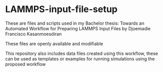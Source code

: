 # LAMMPS-input-file-setup
These are files and scripts used in my Bachelor thesis: Towards an Automated Workflow for Preparing LAMMPS Input Files by Djoemadie Francisco Kasanmoesdiran

These files are openly available and modifiable

This repository also includes data files created using this workflow, these can be used as templates or examples for running simulations using the proposed workflow
